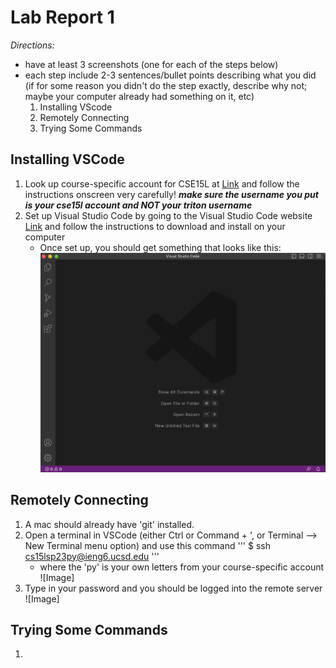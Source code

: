 # Lab Report 1
*Directions:*
* have at least 3 screenshots (one for each of the steps below)
* each step include 2-3 sentences/bullet points describing what you did (if for some reason you didn't do the step exactly, describe why not; maybe your computer already had something on it, etc)
    1) Installing VScode
    2) Remotely Connecting
    3) Trying Some Commands

## Installing VSCode
1. Look up course-specific account for CSE15L at [Link](https://sdacs.ucsd.edu/~icc/index.php) and follow the instructions onscreen very carefully! ***make sure the username you put is your cse15l account and NOT your triton username***
2. Set up Visual Studio Code by going to the Visual Studio Code website [Link](https://code.visualstudio.com/) and follow the instructions to download and install on your computer
    - Once set up, you should get something that looks like this:
![Image](VSCodeSS.png)

## Remotely Connecting
1. A mac should already have 'git' installed.
2. Open a terminal in VSCode (either Ctrl or Command + ', or Terminal --> New Terminal menu option) and use this command
    '''
    $ ssh cs15lsp23py@ieng6.ucsd.edu
    '''
    - where the 'py' is your own letters from your course-specific account
![Image]
3. Type in your password and you should be logged into the remote server
![Image]

## Trying Some Commands
1. 

